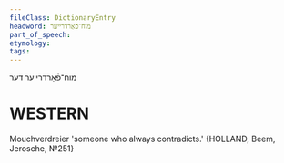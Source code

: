 ```yaml
---
fileClass: DictionaryEntry
headword: מוח־פֿאַרדרייער
part_of_speech: 
etymology: 
tags: 
---
```

מוח־פֿאַרדרייער
דער

WESTERN
========

Mouchverdreier 'someone who always contradicts.' {HOLLAND, Beem, Jerosche, №251}